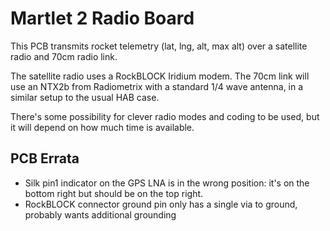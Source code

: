 # Martlet 2 Radio Board

This PCB transmits rocket telemetry (lat, lng, alt, max alt) over a satellite
radio and 70cm radio link.

The satellite radio uses a RockBLOCK Iridium modem. The 70cm link will use an
NTX2b from Radiometrix with a standard 1/4 wave antenna, in a similar setup to
the usual HAB case.

There's some possibility for clever radio modes and coding to be used, but it
will depend on how much time is available.

## PCB Errata

* Silk pin1 indicator on the GPS LNA is in the wrong position:
  it's on the bottom right but should be on the top right.
* RockBLOCK connector ground pin only has a single via to ground, probably
  wants additional grounding

